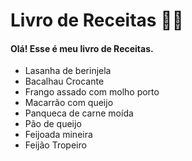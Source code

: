 # Livro de Receitas :woman_cook:

#### Olá! Esse é meu livro de Receitas.

- Lasanha de berinjela
- Bacalhau Crocante
- Frango assado com molho porto
- Macarrão com queijo
- Panqueca de carne moída
- Pão de queijo
- Feijoada mineira
- Feijão Tropeiro